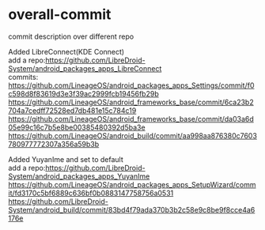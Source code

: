 # overall-commit
commit description over different repo

Added LibreConnect(KDE Connect)  
add a repo:https://github.com/LibreDroid-System/android_packages_apps_LibreConnect  
commits:  
https://github.com/LineageOS/android_packages_apps_Settings/commit/f0c598d8f83619d3e3f39ac2999fcb19456fb29b  
https://github.com/LineageOS/android_frameworks_base/commit/6ca23b2704a7cedff72528ed7db481e15c784c19  
https://github.com/LineageOS/android_frameworks_base/commit/da03a6d05e99c16c7b5e8be00385480392d5ba3e  
https://github.com/LineageOS/android_build/commit/aa998aa876380c7603780977772307a356a59b3b  

Added YuyanIme and set to default  
add a repo:https://github.com/LibreDroid-System/android_packages_apps_YuyanIme  
https://github.com/LineageOS/android_packages_apps_SetupWizard/commit/fd3170c5bf6889c636bf0b0883147758756a0531  
https://github.com/LibreDroid-System/android_build/commit/83bd4f79ada370b3b2c58e9c8be9f8cce4a6176e  
